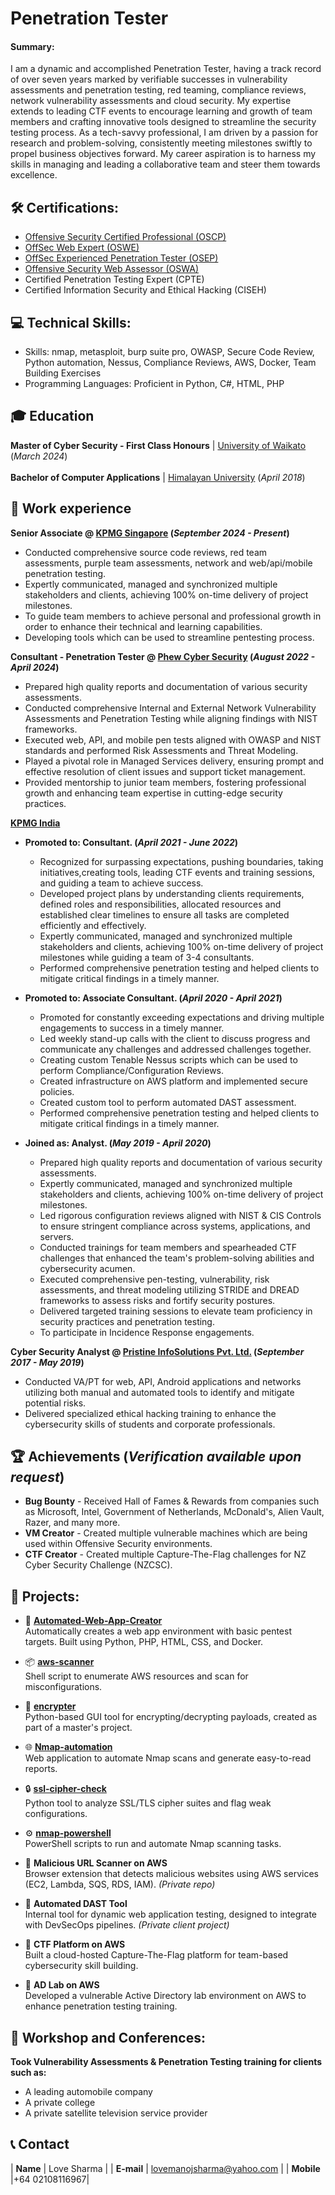 # Penetration Tester
#### Summary: 
I am a dynamic and accomplished Penetration Tester, having a track record of over seven years marked by verifiable successes in vulnerability assessments and penetration testing, red teaming, compliance reviews, network vulnerability assessments and cloud security. My expertise extends to leading CTF events to encourage learning and growth of team members and crafting innovative tools designed to streamline the security testing process. As a tech-savvy professional, I am driven by a passion for research and problem-solving, consistently meeting milestones swiftly to propel business objectives forward. My career aspiration is to harness my skills in managing and leading a collaborative team and steer them towards excellence.

## 🛠️ Certifications:
- <a href="https://www.credential.net/cbe818dc-02df-42dd-b869-7ca39f1fb197" target="_blank">Offensive Security Certified Professional (OSCP)</a>
- <a href="https://www.credential.net/113a118e-ee67-466f-b9fc-a353318bfcde" target="_blank">OffSec Web Expert (OSWE)</a>
- <a href="https://www.credential.net/91f1c748-2a2f-4b0d-965d-0a20186031dd" target="_blank">OffSec Experienced Penetration Tester (OSEP)</a>
- <a href="https://www.credential.net/9f93940d-b1b3-4238-b941-9e735c015170" target="_blank">Offensive Security Web Assessor (OSWA)</a>
- Certified Penetration Testing Expert (CPTE)
- Certified Information Security and Ethical Hacking (CISEH)

## 💻 Technical Skills:

- Skills: nmap, metasploit, burp suite pro, OWASP, Secure Code Review, Python automation, Nessus, Compliance Reviews, AWS, Docker, Team Building Exercises
- Programming Languages: Proficient in Python, C#, HTML, PHP
  
## 🎓 Education	  		
**Master of Cyber Security - First Class Honours** | <a href="https://waikato.ac.nz/" target="_blank">University of Waikato</a> (_March 2024_)	 			<br><br>
**Bachelor of Computer Applications** | <a href="https://www.himalayanuniversity.com/" target="_blank">Himalayan University</a> (_April 2018_)
  
## 💼 Work experience 
**Senior Associate @ <a href="https://kpmg.com.sg/" target="_blank">KPMG Singapore</a> (_September 2024 - Present_)**
- Conducted comprehensive source code reviews, red team assessments, purple team assessments, network and web/api/mobile penetration testing.
- Expertly communicated, managed and synchronized multiple stakeholders and clients, achieving 100% on-time delivery of project milestones.
- To guide team members to achieve personal and professional growth in order to enhance their technical and learning capabilities.
- Developing tools which can be used to streamline pentesting process. 

**Consultant - Penetration Tester @ <a href="https://phew.co.nz/" target="_blank">Phew Cyber Security</a> (_August 2022 - April 2024_)**
- Prepared high quality reports and documentation of various security assessments.
- Conducted comprehensive Internal and External Network Vulnerability Assessments and Penetration Testing while aligning findings with NIST frameworks.
- Executed web, API, and mobile pen tests aligned with OWASP and NIST standards and performed Risk Assessments and Threat Modeling.
- Played a pivotal role in Managed Services delivery, ensuring prompt and effective resolution of client issues and support ticket management.
- Provided mentorship to junior team members, fostering professional growth and enhancing team expertise in cutting-edge security practices.
  
**<a href="https://kpmg.com/in/en/home/services/advisory/cyber-security.html" target="_blank">KPMG India</a>**
- **Promoted to: Consultant. (_April 2021 - June 2022_)**
   - Recognized for surpassing expectations, pushing boundaries, taking initiatives,creating tools, leading CTF events and training sessions, and guiding a team to achieve success.
   - Developed project plans by understanding clients requirements, defined roles and responsibilities, allocated resources and established clear timelines to ensure all tasks are completed efficiently and effectively.
   - Expertly communicated, managed and synchronized multiple stakeholders and clients, achieving 100% on-time delivery of project milestones while guiding a team of 3-4 consultants.
   - Performed comprehensive penetration testing and helped clients to mitigate critical findings in a timely manner.

- **Promoted to: Associate Consultant. (_April 2020 - April 2021_)**
   - Promoted for constantly exceeding expectations and driving multiple engagements to success in a timely manner.
   - Led weekly stand-up calls with the client to discuss progress and communicate any challenges and addressed challenges together.
   - Creating custom Tenable Nessus scripts which can be used to perform Compliance/Configuration Reviews.
   - Created infrastructure on AWS platform and implemented secure policies.
   - Created custom tool to perform automated DAST assessment.
   - Performed comprehensive penetration testing and helped clients to mitigate critical findings in a timely manner.

- **Joined as: Analyst. (_May 2019  - April 2020_)**
   - Prepared high quality reports and documentation of various security assessments.
   - Expertly communicated, managed and synchronized multiple stakeholders and clients, achieving 100% on-time delivery of project milestones.
   - Led rigorous configuration reviews aligned with NIST & CIS Controls to ensure stringent compliance across systems, applications, and servers.
   - Conducted trainings for team members and spearheaded CTF challenges that enhanced the team's problem-solving abilities and cybersecurity acumen.
   - Executed comprehensive pen-testing, vulnerability, risk assessments, and threat modeling utilizing STRIDE and DREAD frameworks to assess risks and fortify security postures.
   - Delivered targeted training sessions to elevate team proficiency in security practices and penetration testing.
   - To participate in Incidence Response engagements.
  
**Cyber Security Analyst @ <a href="https://pristineinfo.com/" target="_blank">Pristine InfoSolutions Pvt. Ltd.</a> (_September 2017 - May 2019_)**
- Conducted VA/PT for web, API, Android applications and networks utilizing both manual and automated tools to identify and mitigate potential risks.
- Delivered specialized ethical hacking training to enhance the cybersecurity skills of students and corporate professionals.

## 🏆 Achievements (_Verification available upon request_)
- **Bug Bounty** - Received Hall of Fames & Rewards from companies such as Microsoft, Intel, Government of Netherlands, McDonald's, Alien Vault, Razer, and many more.
- **VM Creator** - Created multiple vulnerable machines which are being used within Offensive Security environments.
- **CTF Creator** - Created multiple Capture-The-Flag challenges for NZ Cyber Security Challenge (NZCSC).
                 

## 🔨 Projects:
- 🔧 **[Automated-Web-App-Creator](https://github.com/lovethewor1d/Automated-Web-App-Creator)**  
  Automatically creates a web app environment with basic pentest targets. Built using Python, PHP, HTML, CSS, and Docker.

- 📦 **[aws-scanner](https://github.com/lovethewor1d/aws-scanner)**  
  Shell script to enumerate AWS resources and scan for misconfigurations.

- 🔐 **[encrypter](https://github.com/lovethewor1d/encrypter)**  
  Python-based GUI tool for encrypting/decrypting payloads, created as part of a master's project.

- 🌐 **[Nmap-automation](https://github.com/lovethewor1d/Nmap-automation)**  
  Web application to automate Nmap scans and generate easy-to-read reports.

- 🔒 **[ssl-cipher-check](https://github.com/lovethewor1d/ssl-cipher-check)**  
  Python tool to analyze SSL/TLS cipher suites and flag weak configurations.

- ⚙️ **[nmap-powershell](https://github.com/lovethewor1d/nmap-powershell)**  
  PowerShell scripts to run and automate Nmap scanning tasks.

- 🧪 **Malicious URL Scanner on AWS**  
  Browser extension that detects malicious websites using AWS services (EC2, Lambda, SQS, RDS, IAM). *(Private repo)*

- 🔄 **Automated DAST Tool**  
  Internal tool for dynamic web application testing, designed to integrate with DevSecOps pipelines. *(Private client project)*

- 🧱 **CTF Platform on AWS**  
  Built a cloud-hosted Capture-The-Flag platform for team-based cybersecurity skill building.

- 🧩 **AD Lab on AWS**  
  Developed a vulnerable Active Directory lab environment on AWS to enhance penetration testing training.
  
## 🎤 Workshop and Conferences:
**Took Vulnerability Assessments & Penetration Testing training for clients such as:**
- A leading automobile company
- A private college
- A private satellite television service provider

## 📞 Contact

| **Name**   | Love Sharma | 
| **E-mail**   | <a href="mailto:lovemanojsharma@yahoo.com">lovemanojsharma@yahoo.com</a> | 
| **Mobile**   |+64 02108116967|
